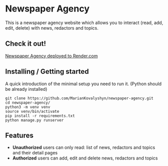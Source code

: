 # Newspaper Agency

This is a newspaper agency website which allows you to interact (read, add, edit, delete)
with news, redactors and topics.

## Check it out!

[Newspaper Agency deployed to Render.com](https://newspaper-agency-xel6.onrender.com/)

## Installing / Getting started

A quick introduction of the minimal setup you need to run it.
(Python should be already installed)

```shell
git clone https://github.com/MarianKovalyshyn/newspaper-agency.git
cd newspaper-agency/
python3 -m venv venv
source venv/bin/activate
pip install -r requirements.txt
python manage.py runserver
```

## Features

* **Unauthorized** users can only read: list of news, redactors and topics
and their detail pages
* **Authorized** users can add, edit and delete news, redactors and topics

